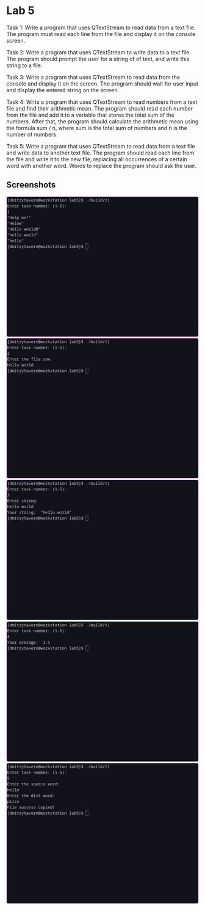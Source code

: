 # Lab 5

Task 1: Write a program that uses QTextStream to read data from a text file. The program must read each line from the file and display it on the console screen.

Task 2: Write a program that uses QTextStream to write data to a text file. The program should prompt the user for a string of of text, and write this string to a file.

Task 3: Write a program that uses QTextStream to read data from the console and display it on the screen. The program should wait for user input and display the entered string on the screen.

Task 4: Write a program that uses QTextStream to read numbers from a text file and find their arithmetic mean. The program should read each number from the file and add it to a variable that stores the total sum of the numbers. After that, the program should calculate the arithmetic mean using the formula sum / n, where sum is the total sum of numbers and n is the number of numbers.

Task 5: Write a program that uses QTextStream to read data from a text file and write data to another text file. The program should read each line from the file and write it to the new file, replacing all occurrences of a certain word with another word. Words to replace the program should ask the user.

## Screenshots

<img src=".github/image1.png">
<img src=".github/image2.png">
<img src=".github/image3.png">
<img src=".github/image4.png">
<img src=".github/image5.png">
